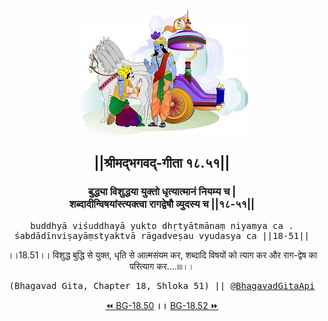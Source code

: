<center><img src="../../asset/BG.png" alt="#API #bhagavadgitaapi #slok #nodejs #js #api #gitaapi #krishna #hinduism #vedic #ISKCON #shreemadbhagavadgita #technology"/>
<h2>||श्रीमद्‍भगवद्‍-गीता १८.५१||</h2>
<h3>बुद्ध्या विशुद्धया युक्तो धृत्यात्मानं नियम्य च |<br/>शब्दादीन्विषयांस्त्यक्त्वा रागद्वेषौ व्युदस्य च ||१८-५१||</h3>
<pre>buddhyā viśuddhayā yukto dhṛtyātmānaṃ niyamya ca .<br/>śabdādīnviṣayāṃstyaktvā rāgadveṣau vyudasya ca ||18-51||</pre>
<p>।।18.51।। विशुद्ध बुद्धि से युक्त, धृति से आत्मसंयम कर, शब्दादि विषयों को त्याग कर और राग-द्वेष का परित्याग कर....৷৷৷৷।।</p>
<pre>(Bhagavad Gita, Chapter 18, Shloka 51) || <a href="https://twitter.com/bhagavadgitaapi">@BhagavadGitaApi</a></pre><a href="../../18/50">⏪  BG-18.50</a><b>        ।।        </b><a href="../../18/52">BG-18.52  ⏩</a></center></center>